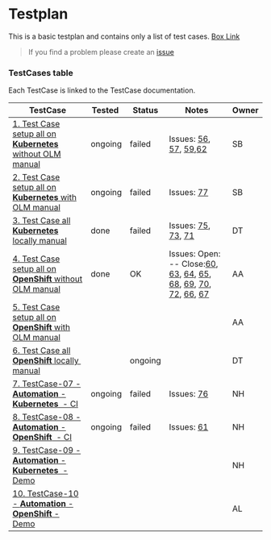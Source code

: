 # Testplan

This is a basic testplan and contains only a list of test cases.
[Box Link](https://ibm.box.com/s/lydi76fp84yg2fvzqrckezlehu1chi6l)

> If you find a problem please create an [issue](https://github.com/IBM/operator-sample-go/issues/new/choose)

### TestCases table 

Each TestCase is linked to the TestCase documentation.

| TestCase | Tested | Status | Notes | Owner |
| --- | --- | --- | --- | --- |
| [1. Test Case setup all on **Kubernetes** without OLM manual](https://ibm.box.com/s/bo25ocn1mjpm7j61ehmglawda7f0plmw) | ongoing | failed | Issues: [56](https://github.com/IBM/operator-sample-go/issues/56), [57](https://github.com/IBM/operator-sample-go/issues/57), [59](https://github.com/IBM/operator-sample-go/issues/59),[62](https://github.com/IBM/operator-sample-go/issues/62) | SB |
| [2. Test Case setup all on **Kubernetes** with OLM manual](https://ibm.box.com/s/drm296zjnw10i0g04fli0rdt9vo610ui) | ongoing | failed  | Issues: [77](https://github.com/IBM/operator-sample-go/issues/77) | SB |
| [3. Test Case all **Kubernetes** locally manual](https://ibm.box.com/s/jzkvohw5fprvpiggqsubymlp1al1c0r7) | done | failed |  Issues: [75](https://github.com/IBM/operator-sample-go/issues/75), [73](https://github.com/IBM/operator-sample-go/issues/73), [71](https://github.com/IBM/operator-sample-go/issues/71) | DT |
| [4. Test Case setup all on **OpenShift** without OLM manual](https://ibm.box.com/s/e8ckkneiysrztg4foy4ek268pb5z5h31) | done | OK | Issues: Open: -- Close:[60](https://github.com/IBM/operator-sample-go/issues/60), [63](https://github.com/IBM/operator-sample-go/issues/63), [64](https://github.com/IBM/operator-sample-go/issues/64), [65](https://github.com/IBM/operator-sample-go/issues/65), [68](https://github.com/IBM/operator-sample-go/issues/68), [69](https://github.com/IBM/operator-sample-go/issues/69), [70](https://github.com/IBM/operator-sample-go/issues/70), [72](https://github.com/IBM/operator-sample-go/issues/72), [66](https://github.com/IBM/operator-sample-go/issues/66), [67](https://github.com/IBM/operator-sample-go/issues/67) | AA |
| [5. Test Case setup all on **OpenShift** with OLM manual](https://ibm.box.com/s/3t6flws1e2vplgla965df987uzfvow09) |  |  |  | AA |
| [6. Test Case all **OpenShift** locally  manual](https://ibm.box.com/s/ni3tso7v12bqbno3vj96crhld0mpl2bi) |  | ongoing |  | DT |
| [7. TestCase-07 - **Automation** - **Kubernetes**  - CI](https://ibm.box.com/s/e1v7241vxynhn3vfw55sbtx7qs13w549) | ongoing | failed |  Issues: [76](https://github.com/IBM/operator-sample-go/issues/76) | NH |
| [8. TestCase-08 - **Automation** - **OpenShift**  - CI](https://ibm.box.com/s/e1v7241vxynhn3vfw55sbtx7qs13w549) | ongoing | failed |  Issues: [61](https://github.com/IBM/operator-sample-go/issues/61) | NH |
| [9. TestCase-09 - **Automation** - **Kubernetes**  - Demo](https://ibm.box.com/s/fg4ejoq459fdyzjz7pz7i1jve6c7maib) |  |  |  | NH |
| [10. TestCase-10 - **Automation** - **OpenShift** - Demo](https://ibm.box.com/s/qauu1ju1ss889pa084bs6seeh3nqk1ny) |  |  |  | AL |
